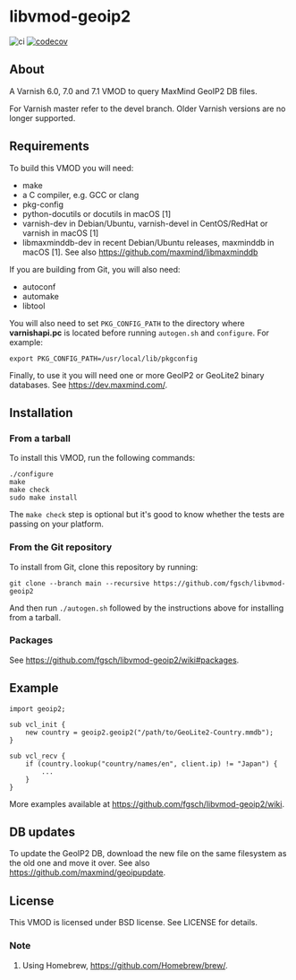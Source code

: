 libvmod-geoip2
==============

![ci](https://github.com/fgsch/libvmod-geoip2/workflows/ci/badge.svg?branch=main)
[![codecov](https://codecov.io/gh/fgsch/libvmod-geoip2/branch/devel/graph/badge.svg)](https://codecov.io/gh/fgsch/libvmod-geoip2)

## About

A Varnish 6.0, 7.0 and 7.1 VMOD to query MaxMind GeoIP2 DB files.

For Varnish master refer to the devel branch.  Older Varnish versions
are no longer supported.

## Requirements

To build this VMOD you will need:

* make
* a C compiler, e.g. GCC or clang
* pkg-config
* python-docutils or docutils in macOS [1]
* varnish-dev in Debian/Ubuntu, varnish-devel in CentOS/RedHat or
  varnish in macOS [1]
* libmaxminddb-dev in recent Debian/Ubuntu releases, maxminddb in
  macOS [1]. See also https://github.com/maxmind/libmaxminddb

If you are building from Git, you will also need:

* autoconf
* automake
* libtool

You will also need to set `PKG_CONFIG_PATH` to the directory where
**varnishapi.pc** is located before running `autogen.sh` and
`configure`.  For example:

```
export PKG_CONFIG_PATH=/usr/local/lib/pkgconfig
```

Finally, to use it you will need one or more GeoIP2 or GeoLite2
binary databases.  See https://dev.maxmind.com/.

## Installation

### From a tarball

To install this VMOD, run the following commands:

```
./configure
make
make check
sudo make install
```

The `make check` step is optional but it's good to know whether the
tests are passing on your platform.

### From the Git repository

To install from Git, clone this repository by running:

```
git clone --branch main --recursive https://github.com/fgsch/libvmod-geoip2
```

And then run `./autogen.sh` followed by the instructions above for
installing from a tarball.

### Packages

See https://github.com/fgsch/libvmod-geoip2/wiki#packages.

## Example

```
import geoip2;

sub vcl_init {
	new country = geoip2.geoip2("/path/to/GeoLite2-Country.mmdb");
}

sub vcl_recv {
	if (country.lookup("country/names/en", client.ip) != "Japan") {
		...
	}
}
```

More examples available at https://github.com/fgsch/libvmod-geoip2/wiki.

## DB updates

To update the GeoIP2 DB, download the new file on the same filesystem
as the old one and move it over. See also
https://github.com/maxmind/geoipupdate.

## License

This VMOD is licensed under BSD license. See LICENSE for details.

### Note

1. Using Homebrew, https://github.com/Homebrew/brew/.
